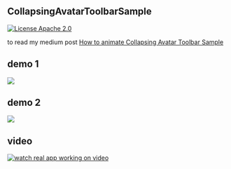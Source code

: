 ## CollapsingAvatarToolbarSample

[![License Apache 2.0](https://img.shields.io/badge/License-Apache%202.0-blue.svg?style=true)](http://www.apache.org/licenses/LICENSE-2.0)


to read my medium post [How to animate Collapsing Avatar Toolbar Sample](https://medium.com/@anatoliy8827/how-to-animate-collapsing-avatar-toolbar-sample-f3f37ab6c35e) 

## demo 1


![](https://github.com/SergeyBurlaka/CollapsingAvatarToolbarSample/blob/develop/art/beil_gif_14m_cropped.gif)

## demo 2


![](https://github.com/SergeyBurlaka/CollapsingAvatarToolbarSample/blob/develop/art/ledger_gif_15M_cropped.gif)

 
 ## video 
 
[![watch real app working on video](https://github.com/SergeyBurlaka/CollapsingAvatarToolbarSample/blob/develop/art/3a44044605.jpg)](https://youtu.be/XGAY-VymlUI)



